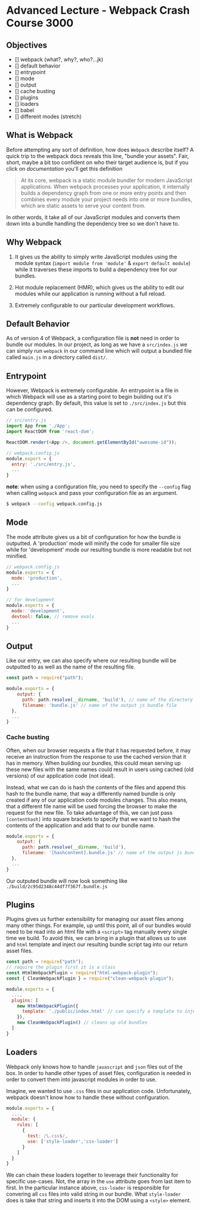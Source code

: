 # Advanced Lecture - Webpack Crash Course 3000

## Objectives
- [] webpack (what?, why?, who?...jk)
- [] default behavior
- [] entrypoint
- [] mode
- [] output
- [] cache busting
- [] plugins
- [] loaders
- [] babel
- [] different modes (stretch)

## What is Webpack

Before attempting any sort of definition, how does `Webpack` describe itself? A quick trip to the webpack docs reveals this line, "bundle your assets". Fair, short, maybe a bit too confident on who their target audience is, but if you click on *documentation* you'll get this definition

> At its core, webpack is a static module bundler for modern JavaScript applications. When webpack processes your application, it internally builds a dependency graph from one or more entry points and then combines every module your project needs into one or more bundles, which are static assets to serve your content from.

In other words, it take all of our JavaScript modules and converts them down into a bundle handling the dependency tree so we don't have to.

## Why Webpack

1. It gives us the ability to simply write JavaScript modules using the module syntax (`import module from 'module'` & `export default module`) while it traverses these imports to build a dependency tree for our bundles.

2. Hot module replacement (HMR), which gives us the ability to edit our modules while our application is running without a full reload.

3. Extremely configurable to our particular development workflows.

## Default Behavior

As of version 4 of Webpack, a configuration file is **not** need in order to bundle our modules. In our project, as long as we have a `src/index.js` we can simply run `webpack` in our command line which will output a bundled file called `main.js` in a directory called `dist/`.

## Entrypoint

However, Webpack is extremely configurable. An entrypoint is a file in which Webpack will use as a starting point to begin building out it's dependency graph. By default, this value is set to `./src/index.js` but this can be configured.

```js
// src/entry.js
import App from './App';
import ReactDOM from 'react-dom';

ReactDOM.render(<App />, document.getElementById("awesome-id"));
```

```js
// webpack.config.js
module.export = {
  entry: './src/entry.js',
  ...
}
```

**note**: when using a configuration file, you need to specify the `--config` flag when calling `webpack` and pass your configuration file as an argument.

```sh
$ webpack --config webpack.config.js
```

## Mode

The mode attribute gives us a bit of configuration for how the bundle is outputted. A 'production' mode will minify the code for smaller file size while for 'development' mode our resulting bundle is more readable but not minified.

```js
// webpack.config.js
module.exports = {
  mode: 'production',
  ...
}

// for development
module.exports = {
  mode: 'development', 
  devtool: false, // remove evals
  ...
}
```

## Output

Like our entry, we can also specify where our resulting bundle will be outputted to as well as the name of the resulting file.

```js
const path = require("path");

module.exports = {
    output: {
      path: path.resolve(__dirname, 'build'), // name of the directory and the absolute path to it
      filename: 'bundle.js' // name of the output js bundle file
  },
  ...
}
```

### Cache busting

Often, when our browser requests a file that it has requested before, it may receive an instruction from the response to use the cached version that it has in memory. When building our bundles, this could mean serving up these new files with the same names could result in users using cached (old versions) of our application code (not ideal). 

Instead, what we can do is hash the contents of the files and append this hash to the bundle name, that way a differently named bundle is only created if any of our application code modules changes. This also means, that a different file name will be used forcing the browser to make the request for the new file. To take advantage of this, we can just pass `[contenthash]` into square brackets to specify that we want to hash the contents of the application and add that to our bundle name.

```js
module.exports = {
    output: {
      path: path.resolve(__dirname, 'build'), 
      filename: '[hashcontent].bundle.js' // name of the output js bundle file
  },
  ...
}
```

Our outputed bundle will now look something like `./build/2c95d2348c44df7f367f.bundle.js` 

## Plugins
Plugins gives us further extensibility for managing our asset files among many other things. For example, up until this point, all of our bundles would need to be read into an html file with a `<script>` tag manually every single time we build. To avoid this, we can bring in a plugin that allows us to use and `html` template and inject our resulting bundle script tag into our return asset files.

```js
const path = require("path"); 
// require the plugin first it is a class 
const HtmlWebpackPlugin = require("html-webpack-plugin");
const { CleanWebpackPlugin } = require("clean-webpack-plugin");

module.exports = {
  ...,
  plugins: [
    new HtmlWebpackPlugin({
      template: './public/index.html' // can specify a template to inject script tag into
    }),
    new CleanWebpackPlugin() // cleans up old bundles
  ]
}
```

## Loaders
Webpack only knows how to handle `javascript` and `json` files out of the box. In order to handle other types of asset files, configuration is needed in order to convert them into javascript modules in order to use. 

Imagine, we wanted to use `.css` files in our application code. Unfortunately, webpack doesn't know how to handle these without configuration.

```js
module.exports = {
  ..., 
  module: {
    rules: [
      {
        test: /\.css$/,
        use: ['style-loader','css-loader'] 
      }
    ]
  }
}
```

We can chain these loaders together to leverage their functionality for specific use-cases. Not, the array in the `use` attribute goes from last item to first. In the particular instance above, `css-loader` is responsible for convering all `css` files into valid string in our bundle. What `style-loader` does is take that string and inserts it into the DOM using a `<style>` element.